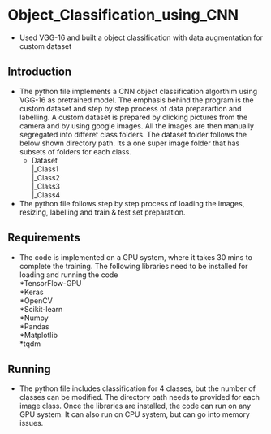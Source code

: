 # Object_Classification_using_CNN
- Used VGG-16 and built a object classification with data augmentation for custom dataset
## Introduction
- The python file implements a CNN object classification algorthim using VGG-16 as pretrained model. The emphasis behind the program is the custom dataset and step by step process of data preparartion and labelling. A custom dataset is prepared by clicking pictures from the camera and by using google images. All the images are then manually segregated into differet class folders. The dataset folder follows the below shown directory path. Its a one super image folder that has subsets of folders for each class.     
  - Dataset    
          |_Class1  
          |_Class2  
          |_Class3  
          |_Class4  
- The python file follows step by step process of loading the images, resizing, labelling and train & test set preparation.

## Requirements
- The code is implemented on a GPU system, where it takes 30 mins to complete the training. The following libraries need to be installed for loading and running the code  
  *TensorFlow-GPU  
  *Keras  
  *OpenCV  
  *Scikit-learn  
  *Numpy  
  *Pandas  
  *Matplotlib  
  *tqdm  
  
## Running
- The python file includes classification for 4 classes, but the number of classes can be modified. The directory path needs to provided for each image class. Once the libraries are installed, the code can run on any GPU system. It can also run on CPU system, but can go into memory issues.
  
